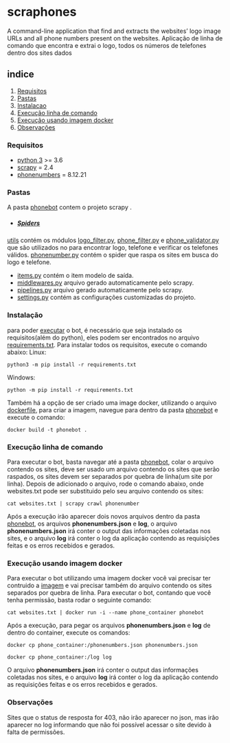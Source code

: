 # scraphones
A command-line application that find and extracts the websites’ logo image URLs and all phone numbers present on the websites.
Aplicação de linha de comando que encontra e extrai o logo, todos os números de telefones dentro dos sites dados

## indice
1. [Requisitos](#Requisitos)
2. [Pastas](#Pastas)
3. [Instalacao](#Instalação)
4. [Execução linha de comando](#Execução-linha-de-comando)
5. [Execução usando imagem docker](#Execução-usando-imagem-docker)
6. [Observações](#Observações)

### Requisitos
- [python 3](https://www.python.org/downloads/) >= 3.6
- [scrapy](https://scrapy.org/)  = 2.4
- [phonenumbers](https://pypi.org/project/phonenumbers/) = 8.12.21

### Pastas
A pasta [phonebot](https://github.com/YuriBoli/scraphones/tree/main/phonebot) contem o projeto scrapy .
* ##### [Spiders](https://github.com/YuriBoli/scraphones/tree/main/phonebot/spiders)
[utils](https://github.com/YuriBoli/scraphones/tree/main/phonebot/spiders/utils) contém os módulos [logo_filter.py](https://github.com/YuriBoli/scraphones/blob/main/phonebot/spiders/utils/logo_filter.py), [phone_filter.py](https://github.com/YuriBoli/scraphones/blob/main/phonebot/spiders/utils/phone_filter.py) e [phone_validator.py](https://github.com/YuriBoli/scraphones/blob/main/phonebot/spiders/utils/phone_validator.py) que são utilizados no para encontrar logo, telefone e verificar os telefones válidos.
[phonenumber.py](https://github.com/YuriBoli/scraphones/blob/main/phonebot/spiders/phonenumber.py) contém o spider que raspa os sites em busca do logo e telefone.
* [items.py](https://github.com/YuriBoli/scraphones/blob/main/phonebot/items.py) contém o item modelo de saída.
* [middlewares.py](https://github.com/YuriBoli/scraphones/blob/main/phonebot/middlewares.py) arquivo gerado automaticamente pelo scrapy.
* [pipelines.py](https://github.com/YuriBoli/scraphones/blob/main/phonebot/pipelines.py) arquivo gerado automaticamente pelo scrapy.
* [settings.py](https://github.com/YuriBoli/scraphones/blob/main/phonebot/settings.py) contém as configurações customizadas do projeto.

### Instalação
para poder [executar](#Execução-linha-de-comando) o bot, é necessário que seja instalado os requisitos(além do python), eles podem ser encontrados no arquivo [requirements.txt](https://github.com/YuriBoli/scraphones/blob/main/requirements.txt).
Para instalar todos os requisitos, execute o comando abaixo:
Linux:

`python3 -m pip install -r requirements.txt `

Windows:

`python -m pip install -r requirements.txt `

Também há a opção de ser criado uma image docker, utilizando o arquivo [dockerfile](https://github.com/YuriBoli/scraphones/blob/main/dockerfile), para criar a imagem, navegue para dentro da pasta [phonebot](https://github.com/YuriBoli/scraphones/tree/main/phonebot) e execute o comando:

`docker build -t phonebot .`

### Execução linha de comando
Para executar o bot, basta navegar até a pasta [phonebot](https://github.com/YuriBoli/scraphones/tree/main/phonebot), colar o arquivo contendo os sites, deve ser usado um arquivo contendo os sites que serão raspados, os sites devem ser separados por quebra de linha(um site por linha). Depois de adicionado o arquivo, rode o comando abaixo, onde websites.txt pode ser substituido pelo seu arquivo contendo os sites:

`cat websites.txt | scrapy crawl phonenumber`

Após a execução irão aparecer dois novos arquivos dentro da pasta [phonebot](https://github.com/YuriBoli/scraphones/tree/main/phonebot), os arquivos **phonenumbers.json** e  **log**, o arquivo **phonenumbers.json**  irá conter o output das informações coletadas nos sites, e o arquivo **log** irá conter o log da aplicação contendo as requisições  feitas e os erros recebidos e gerados.

### Execução usando imagem docker
Para executar o bot utilizando uma imagem docker você vai precisar ter contruido a [imagem](#Instalação) e vai precisar também do arquivo contendo os sites separados por quebra de linha.
Para executar o bot, contando que você tenha permissão, basta rodar o seguinte comando:

`cat websites.txt | docker run -i --name phone_container phonebot`

Após a execução, para pegar os arquivos **phonenumbers.json**  e   **log**  de dentro do container, execute os comandos:

`docker cp phone_container:/phonenumbers.json phonenumbers.json`

`docker cp phone_container:/log log`

O arquivo **phonenumbers.json**  irá conter o output das informações coletadas nos sites, e o arquivo **log** irá conter o log da aplicação contendo as requisições feitas e os erros recebidos e gerados.


### Observações
Sites que o status de resposta for 403, não irão aparecer no json, mas irão aparecer no log informando que não foi possível acessar o site devido à falta de permissões.